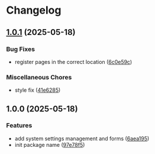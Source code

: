 # Changelog

## [1.0.1](https://github.com/rectitude-open/filament-system-settings/compare/v1.0.0...v1.0.1) (2025-05-18)


### Bug Fixes

* register pages in the correct location ([6c0e59c](https://github.com/rectitude-open/filament-system-settings/commit/6c0e59c891515394e8a78d50933783337a2c1549))


### Miscellaneous Chores

* style fix ([41e6285](https://github.com/rectitude-open/filament-system-settings/commit/41e628539995debb824d5fe01f7aee038c62cdfa))

## 1.0.0 (2025-05-18)


### Features

* add system settings management and forms ([6aea195](https://github.com/rectitude-open/filament-system-settings/commit/6aea19513f08ebab854018b8f8e8fdb5e7bd002d))
* init package name ([97e78f5](https://github.com/rectitude-open/filament-system-settings/commit/97e78f51d0cd442218c411740a4c721e7fd8d5b2))
